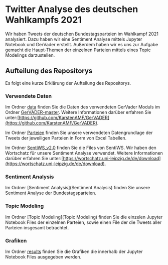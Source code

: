 # Twitter Analyse des deutschen Wahlkampfs 2021

Wir haben Tweets der deutschen Bundestagsparteien im Wahlkampf 2021 analysiert. Dazu haben wir eine Sentiment Analyse mittels Jupyter Notebook und  GerVader erstellt. Außerdem haben wir es uns zur Aufgabe gemacht die Haupt-Themen der einzelnen Parteien mittels eines Topic Modelings darzustellen. 

## Aufteilung des Repositorys 

Es folgt eine kurze Erklärung der Aufteilung des Repositorys. 

### Verwendete Daten 
Im  Ordner [data](data) finden Sie die Daten des verwendeten GerVader Moduls im Ordner [GerVADER-master](data/GerVADER-master). Weitere Informationen darüber erfahren Sie unter:[https://github.com/KarstenAMF/GerVADER](https://github.com/KarstenAMF/GerVADER).

Im Ordner [Parteien](Parteien) finden Sie unsere verwendeten Datengrundlage der Tweets der jeweiligen Parteien in Form von Excel Tabellen. 

Im Ordner [SentiWS_v2.0](SentiWS_v2.0) finden Sie die Files von SentiWS. Wir haben den Wortschatz für unsere Sentiment Analyse verwendet. Weitere Informationen darüber erfahren Sie unter:[https://wortschatz.uni-leipzig.de/de/download](https://wortschatz.uni-leipzig.de/de/download).

### Sentiment Analysis

Im  Ordner [Sentiment Analysis](Sentiment Analysis) finden Sie unsere Sentiment Analyse der Bundestagsparteien. 

### Topic Modeling 

Im  Ordner [Topic Modeling](Topic Modeling) finden Sie die einzelen Jupyter Notebook Files der einzelnen Parteien, sowie einen File der die Tweets aller Parteien insgesamt betrachtet.

### Grafiken

Im  Ordner [results](results) finden Sie die Grafiken die innerhalb der Jupyter Notebook Files ausgegeben werden. 

